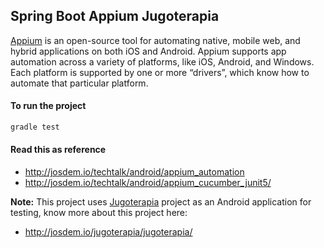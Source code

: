 Spring Boot Appium Jugoterapia
----------------------------

[Appium](http://appium.io/) is an open-source tool for automating native, mobile web, and hybrid applications on both iOS and Android. Appium supports app automation across a variety of platforms, like iOS, Android, and Windows. Each platform is supported by one or more “drivers”, which know how to automate that particular platform.

#### To run the project

```bash
gradle test
```

#### Read this as reference

* http://josdem.io/techtalk/android/appium_automation
* http://josdem.io/techtalk/android/appium_cucumber_junit5/

**Note:** This project uses [Jugoterapia](https://play.google.com/store/apps/details?id=com.jugoterapia.josdem) project as an Android application for testing, know more about this project here:

* http://josdem.io/jugoterapia/jugoterapia/
